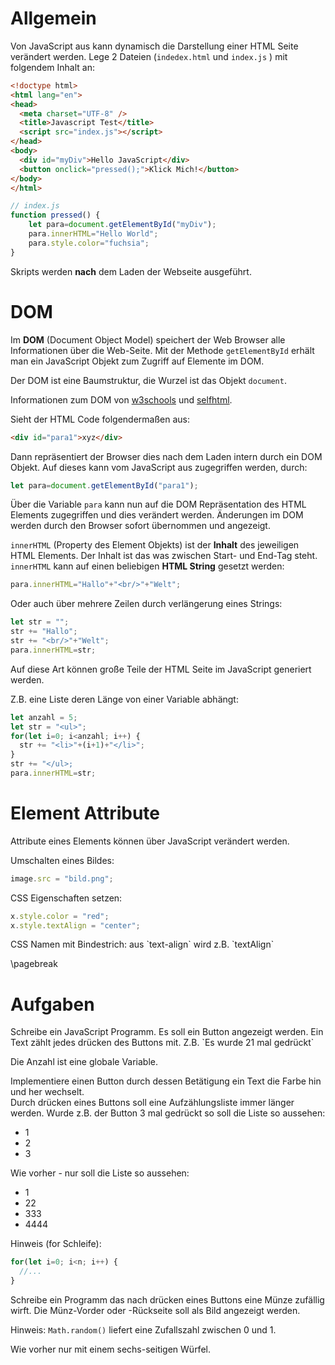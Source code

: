 

# Allgemein

Von JavaScript aus kann dynamisch die Darstellung einer HTML Seite verändert werden.
Lege 2 Dateien (`indedex.html` und `index.js` ) mit folgendem Inhalt an:

```html
<!doctype html>
<html lang="en">
<head>
  <meta charset="UTF-8" />
  <title>Javascript Test</title>
  <script src="index.js"></script>
</head>
<body>
  <div id="myDiv">Hello JavaScript</div>	
  <button onclick="pressed();">Klick Mich!</button>
</body>
</html>
```

```javascript
// index.js
function pressed() {
    let para=document.getElementById("myDiv");
    para.innerHTML="Hello World";
    para.style.color="fuchsia";
}
```

Skripts werden **nach** dem Laden der Webseite ausgeführt.

# DOM

Im **DOM** (Document Object Model) speichert der Web Browser alle Informationen über die Web-Seite.
Mit der Methode `getElementById` erhält man ein JavaScript Objekt zum Zugriff auf Elemente im DOM.

Der DOM ist eine Baumstruktur, die Wurzel ist das Objekt `document`.

Informationen zum DOM von 
[w3schools](http://www.w3schools.com/jsref/dom_obj_document.asp)
und 
[selfhtml](http://wiki.selfhtml.org/wiki/JavaScript/Objekte/DOM).

<div class="definition">

Sieht der HTML Code folgendermaßen aus:

```html
<div id="para1">xyz</div>	
```

Dann repräsentiert der Browser dies nach dem Laden intern durch ein DOM Objekt. 
Auf dieses kann vom JavaScript aus zugegriffen werden, durch:

```javascript
let para=document.getElementById("para1");
```

Über die Variable `para` kann nun auf die DOM Repräsentation des HTML Elements zugegriffen und dies verändert werden.
Änderungen im DOM werden durch den Browser sofort übernommen und angezeigt.


</div>

`innerHTML` (Property des Element Objekts) ist der **Inhalt** des jeweiligen HTML Elements.
Der Inhalt ist das was zwischen Start- und End-Tag steht.
`innerHTML` kann auf einen beliebigen **HTML String** gesetzt werden:

```javascript
para.innerHTML="Hallo"+"<br/>"+"Welt";
```

Oder auch über mehrere Zeilen durch verlängerung eines Strings:

```javascript
let str = "";
str += "Hallo";
str += "<br/>"+"Welt";
para.innerHTML=str;
```

Auf diese Art können große Teile der HTML Seite im JavaScript generiert werden.

Z.B. eine Liste deren Länge von einer Variable abhängt:

```javascript
let anzahl = 5;
let str = "<ul>";
for(let i=0; i<anzahl; i++) {
  str += "<li>"+(i+1)+"</li>";
}
str += "</ul>;
para.innerHTML=str;
```



# Element Attribute

Attribute eines Elements können über JavaScript verändert werden.

Umschalten eines Bildes:

```javascript
image.src = "bild.png";
```

CSS Eigenschaften setzen:

```javascript
x.style.color = "red";
x.style.textAlign = "center";
```

<div class="fact">
CSS Namen mit Bindestrich: aus `text-align` wird z.B. `textAlign`
</div>

\pagebreak

# Aufgaben

<div class="uebung" caption="Zähler">
Schreibe ein JavaScript Programm.
Es soll ein Button angezeigt werden.
Ein Text zählt jedes drücken des Buttons mit.
Z.B. `Es wurde 21 mal gedrückt`

Die Anzahl ist eine globale Variable.
</div>


<div class="uebung" caption="Farbe">
Implementiere einen Button durch dessen Betätigung ein Text die Farbe hin und her wechselt.
</div>

<div class="uebung" caption="Aufzählung">
Durch drücken eines Buttons soll eine Aufzählungsliste immer länger werden.
Wurde z.B. der Button 3 mal gedrückt so soll die Liste so aussehen:

- 1
- 2
- 3

</div>

<div class="uebung" caption="Aufzählung">
Wie vorher - nur soll die Liste so aussehen:

- 1
- 22
- 333
- 4444

Hinweis (for Schleife):

```javascript
for(let i=0; i<n; i++) {
  //...
}
```

</div>

<div class="uebung" caption="Münzwurf">
Schreibe ein Programm das nach drücken eines Buttons eine Münze zufällig wirft.
Die Münz-Vorder oder -Rückseite soll als Bild angezeigt werden.

Hinweis: `Math.random()` liefert eine Zufallszahl zwischen 0 und 1.
</div>

<div class="uebung" caption="Würfel">
Wie vorher nur mit einem sechs-seitigen Würfel.
</div>

